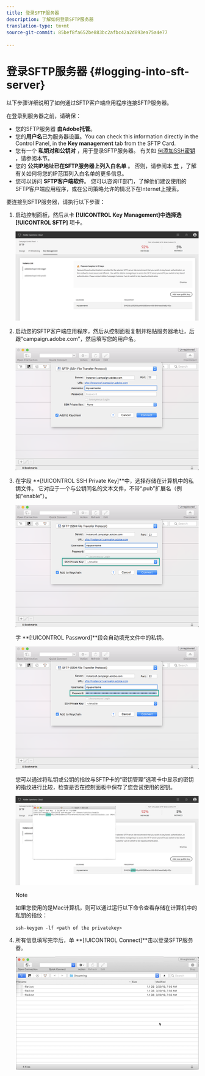 ```yaml
---
title: 登录SFTP服务器
description: 了解如何登录SFTP服务器
translation-type: tm+mt
source-git-commit: 85bef8fa652be883bc2afbc42a2d893ea75a4e77

---
```



# 登录SFTP服务器 {#logging-into-sft-server}

以下步骤详细说明了如何通过SFTP客户端应用程序连接SFTP服务器。

在登录到服务器之前，请确保：

* 您的SFTP服务器 **由Adobe托管**。
* 您的&#x200B;**用户名**&#x200B;已为服务器设置。You can check this information directly in the Control Panel, in the **Key management** tab from the SFTP Card.
* 您有一个 **私钥对和公钥对** ，用于登录SFTP服务器。 有关如 [何添加SSH密钥](../../sftp/using/key-management.md) ，请参阅本节。
* 您的 **公共IP地址已在SFTP服务器上列入白名单** 。 否则，请参阅本 [节](../../sftp/using/ip-range-whitelisting.md) ，了解有关如何将您的IP范围列入白名单的更多信息。
* 您可以访问 **SFTP客户端软件**。 您可以咨询IT部门，了解他们建议使用的SFTP客户端应用程序，或在公司策略允许的情况下在Internet上搜索。

要连接到SFTP服务器，请执行以下步骤：

1. 启动控制面板，然后从卡 **[!UICONTROL Key Management]**中选择选**[!UICONTROL SFTP]** 项卡。

   ![](assets/sftp_card.png)

1. 启动您的SFTP客户端应用程序，然后从控制面板复制并粘贴服务器地址，后跟“campaign.adobe.com”，然后填写您的用户名。

   ![](assets/do-not-localize/connect1.png)

1. 在字段 **[!UICONTROL SSH Private Key]**中，选择存储在计算机中的私钥文件。 它对应于一个与公钥同名的文本文件，不带“.pub”扩展名（例如“enable”）。

   ![](assets/do-not-localize/connect2.png)

   字 **[!UICONTROL Password]**段会自动填充文件中的私钥。

   ![](assets/do-not-localize/connect3.png)

   您可以通过将私钥或公钥的指纹与SFTP卡的“密钥管理”选项卡中显示的密钥的指纹进行比较，检查是否在控制面板中保存了您尝试使用的密钥。

   ![](assets/fingerprint_compare.png)

   >[!NOTE]
   >
   >如果您使用的是Mac计算机，则可以通过运行以下命令查看存储在计算机中的私钥的指纹：
   >
   >`ssh-keygen -lf <path of the privatekey>`

1. 所有信息填写完毕后，单 **[!UICONTROL Connect]**击以登录SFTP服务器。

   ![](assets/do-not-localize/sftpconnected.png)
